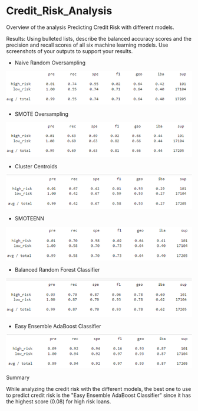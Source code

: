 # Credit_Risk_Analysis

Overview of the analysis
Predicting Credit Risk with different models. 

Results: Using bulleted lists, describe the balanced accuracy scores and the precision and recall scores of all six machine learning models. Use screenshots of your outputs to support your results.

- Naive Random Oversampling

![Alt text](/1NRO.png "Image")

- SMOTE Oversampling

![Alt text](/2SO.png "Image")

- Cluster Centroids

![Alt text](/3CCU.png "Image")

- SMOTEENN

![Alt text](/4S.png "Image")

- Balanced Random Forest Classifier

![Alt text](/5BRFC.png "Image")

- Easy Ensemble AdaBoost Classifier

![Alt text](/6EEAC.png "Image")

Summary

While analyzing the credit risk with the different models, the best one to use to predict credit risk is the "Easy Ensemble AdaBoost Classifier" since it has the highest score (0.08) for high risk loans. 
